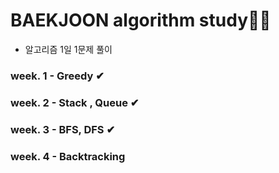 # BAEKJOON algorithm study👩‍💻

*  알고리즘 1일 1문제 풀이

### week. 1 - Greedy ✔

### week. 2 - Stack , Queue ✔

### week. 3 - BFS, DFS ✔

### week. 4 - Backtracking